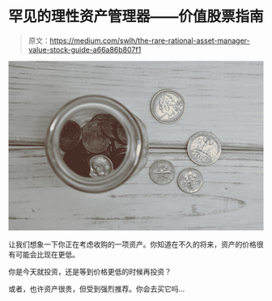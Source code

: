 # 罕见的理性资产管理器——价值股票指南

> 原文：<https://medium.com/swlh/the-rare-rational-asset-manager-value-stock-guide-a66a86b807f1>

![](img/5bd2b1cb17f536fd23813ba5edce2747.png)

让我们想象一下你正在考虑收购的一项资产。你知道在不久的将来，资产的价格很有可能会比现在更低。

你是今天就投资，还是等到价格更低的时候再投资？

或者，也许资产很贵，但受到强烈推荐。你会去买它吗…